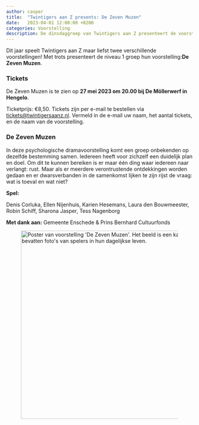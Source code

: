 ```yaml
---
author: casper
title:  "Twintigers aan Z presents: De Zeven Muzen"
date:   2023-04-01 12:00:00 +0200
categories: Voorstelling
description: De dinsdaggroep van Twintigers aan Z presenteert de voorstelling De Zeven Muzen, op 27 mei 2023 gespeeld in Hengelo.
---
```


Dit jaar speelt Twintigers aan Z maar liefst twee verschillende voorstellingen! Met trots presenteert de niveau 1 groep hun voorstelling:**De Zeven Muzen**.

### Tickets

De Zeven Muzen is te zien op **27 mei 2023 om 20.00 bij De Möllerwerf in Hengelo**.

Ticketprijs: €8,50.
Tickets zijn per e-mail te bestellen via <a target="_blank" href="mailto:tickets@twintigersaanz.nl?subject=Bestelling De%20Zeven%20Muzen&body=Beste%20Twintigers%20aan%20Z,%0A%0AIk%20zou%20graag%20kaarten%20willen%20bestellen%20voor%20de%20voorstelling%20De%20Zeven%20Muzen.%0ANaam%20voor%20de%20reservering%3A%0AAantal%20tickets%3A%0A%0A">tickets@twintigersaanz.nl</a>. Vermeld in de e-mail uw naam, het aantal tickets, en de naam van de voorstelling.

<!--more-->

### De Zeven Muzen

In deze psychologische dramavoorstelling komt een groep onbekenden op dezelfde bestemming samen. Iedereen heeft voor zichzelf een duidelijk plan en doel. Om dit te kunnen bereiken is er maar één ding waar iedereen naar verlangt: rust. Maar als er meerdere verontrustende ontdekkingen worden gedaan en er dwarsverbanden in de samenkomst lijken te zijn rijst de vraag: wat is toeval en wat niet?

**Spel:**

Denis Corluka, Ellen Nijenhuis, Karien Hesemans, Laura den Bouwmeester, Robin Schiff, Sharona Jasper, Tess Nagenborg

**Met dank aan:**
Gemeente Enschede & Prins Bernhard Cultuurfonds

<figure class="aligncenter">
	<img src="{{"/assets/images/posters/TAZ_DeZevenMuzen.jpg" | absolute_url}}" width="800" height="508" alt="Poster van voorstelling 'De Zeven Muzen'. Het beeld is een kaartenhuis op een roze achtergrond. De speelkaarten bevatten foto's van spelers in hun dagelijkse leven." />
</figure>
